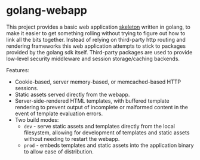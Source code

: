 # golang-webapp

This project provides a basic web application [skeleton](https://wiki.c2.com/?WalkingSkeleton) written in golang, to make it easier to get something rolling without trying to figure out how to link all the bits together. Instead of relying on third-party http routing and rendering frameworks this web application attempts to stick to packages provided by the golang sdk itself. Third-party packages are used to provide low-level security middleware and session storage/caching backends.

Features:

* Cookie-based, server memory-based, or memcached-based HTTP sessions.
* Static assets served directly from the webapp.
* Server-side-rendered HTML templates, with buffered template rendering to prevent output of incomplete or malformed content in the event of template evaluation errors.
* Two build modes:
  * `dev` - serve static assets and templates directly from the local filesystem, allowing for development of templates and static assets without needing to restart the webapp.
  * `prod` - embeds templates and static assets into the application binary to allow ease of distribution.
